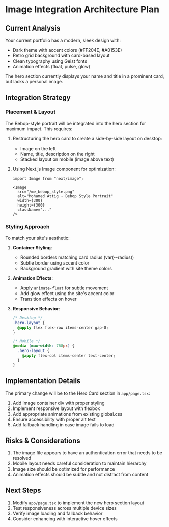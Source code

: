 # Image Integration Architecture Plan

## Current Analysis

Your current portfolio has a modern, sleek design with:
- Dark theme with accent colors (#FF204E, #A0153E)
- Retro grid background with card-based layout
- Clean typography using Geist fonts
- Animation effects (float, pulse, glow)

The hero section currently displays your name and title in a prominent card, but lacks a personal image.

## Integration Strategy

### Placement & Layout

The Bebop-style portrait will be integrated into the hero section for maximum impact. This requires:

1. Restructuring the hero card to create a side-by-side layout on desktop:
   - Image on the left
   - Name, title, description on the right
   - Stacked layout on mobile (image above text)

2. Using Next.js Image component for optimization:
   ```tsx
   import Image from "next/image";
   
   <Image 
     src="/me_bebop_style.png"
     alt="Mohamed Attig - Bebop Style Portrait"
     width={300}
     height={300}
     className="..."
   />
   ```

### Styling Approach

To match your site's aesthetic:

1. **Container Styling**:
   - Rounded borders matching card radius (var(--radius))
   - Subtle border using accent color
   - Background gradient with site theme colors

2. **Animation Effects**:
   - Apply `animate-float` for subtle movement
   - Add glow effect using the site's accent color
   - Transition effects on hover

3. **Responsive Behavior**:
   ```css
   /* Desktop */
   .hero-layout {
     @apply flex flex-row items-center gap-8;
   }
   
   /* Mobile */
   @media (max-width: 768px) {
     .hero-layout {
       @apply flex-col items-center text-center;
     }
   }
   ```

## Implementation Details

The primary change will be to the Hero Card section in `app/page.tsx`:

1. Add image container div with proper styling
2. Implement responsive layout with flexbox
3. Add appropriate animations from existing global.css
4. Ensure accessibility with proper alt text
5. Add fallback handling in case image fails to load

## Risks & Considerations

1. The image file appears to have an authentication error that needs to be resolved
2. Mobile layout needs careful consideration to maintain hierarchy
3. Image size should be optimized for performance
4. Animation effects should be subtle and not distract from content

## Next Steps

1. Modify `app/page.tsx` to implement the new hero section layout
2. Test responsiveness across multiple device sizes
3. Verify image loading and fallback behavior
4. Consider enhancing with interactive hover effects